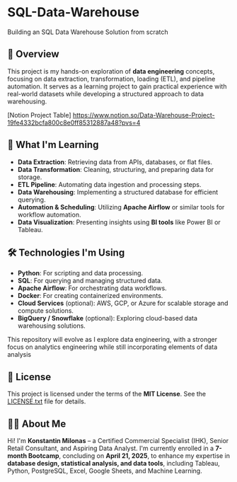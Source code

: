 # SQL-Data-Warehouse
Building an SQL Data Warehouse Solution from scratch

## 📌 Overview

This project is my hands-on exploration of **data engineering** concepts, focusing on data extraction, transformation, loading (ETL), and pipeline automation. 
It serves as a learning project to gain practical experience with real-world datasets while developing a structured approach to data warehousing.

[Notion Project Table] https://www.notion.so/Data-Warehouse-Project-19fe4332bcfa800c8e0ff85312887a48?pvs=4


## 🎯 What I'm Learning

- **Data Extraction**: Retrieving data from APIs, databases, or flat files.
- **Data Transformation**: Cleaning, structuring, and preparing data for storage.
- **ETL Pipeline**: Automating data ingestion and processing steps.
- **Data Warehousing**: Implementing a structured database for efficient querying.
- **Automation & Scheduling**: Utilizing **Apache Airflow** or similar tools for workflow automation.
- **Data Visualization**: Presenting insights using **BI tools** like Power BI or Tableau.

## 🛠️ Technologies I'm Using

- **Python**: For scripting and data processing.
- **SQL**: For querying and managing structured data.
- **Apache Airflow**: For orchestrating data workflows.
- **Docker**: For creating containerized environments.
- **Cloud Services** (optional): AWS, GCP, or Azure for scalable storage and compute solutions.
- **BigQuery / Snowflake** (optional): Exploring cloud-based data warehousing solutions.

This repository will evolve as I explore data engineering, with a stronger focus on analytics engineering while 
still incorporating elements of data analysis

## 📜 License

This project is licensed under the terms of the **MIT License**. See the [LICENSE.txt](LICENSE.txt) file for details.

## 🧑‍💻 About Me  

Hi! I'm **Konstantin Milonas** – a Certified Commercial Specialist (IHK), Senior Retail Consultant, and Aspiring Data Analyst. I'm currently enrolled 
in a **7-month Bootcamp**, concluding on **April 21, 2025**, to enhance my expertise in **database design, statistical analysis, and data tools**, 
including Tableau, Python, PostgreSQL, Excel, Google Sheets, and Machine Learning.


